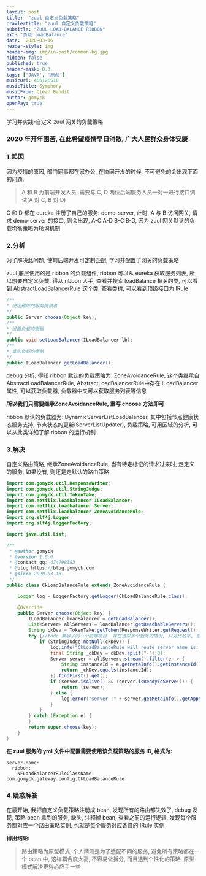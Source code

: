 ```yaml
---
layout: post
title:  "zuul 自定义负载策略"
crawlertitle: "zuul 自定义负载策略"
subtitle: "ZUUL LOAD-BALANCE RIBBON"
ext: "负载 loadBalance"
date:  2020-03-16
header-style: img
header-img: img/in-post/common-bg.jpg
hidden: false
published: true
header-mask: 0.3
tags: ['JAVA', '原创']
musicUri: 466126510
musicTitle: Symphony
musicFrom: Clean Bandit
author: gomyck
openPay: true
---
```


学习并实践-自定义 zuul 网关的负载策略

### 2020 年开年困苦, 在此希望疫情早日消散, 广大人民群众身体安康


### 1.起因

因为疫情的原因, 部门同事都在家办公, 在协同开发的时候, 不可避免的会出现下面的问题:

> A 和 B 为前端开发人员, 需要与 C, D 两位后端服务人员一对一进行接口调试(A 对 C, B 对 D)

C 和 D 都在 eureka 注册了自己的服务: demo-server, 此时, A 与 B 访问网关, 请求 demo-server 的接口, 则会出现, A-C A-D B-C B-D, 因为 zuul 网关默认的负载均衡策略为轮询机制

### 2.分析

为了解决此问题, 使前后端开发可定制匹配, 学习并配置了网关的负载策略

zuul 底层使用的是 ribbon 的负载组件, ribbon 可以从 eureka 获取服务列表, 所以想要自定义负载, 得从 ribbon 入手, 查看并搜索 loadBalance 相关的类, 可以看到 AbstractLoadBalancerRule
这个类, 查看类树, 可以看到顶级接口为 IRule

```java
/**
* 决定最终的服务提供者
*/
public Server choose(Object key);
/**
* 设置负载均衡器
*/
public void setLoadBalancer(ILoadBalancer lb);
/**
* 拿到负载均衡器
*/
public ILoadBalancer getLoadBalancer();
```

debug 分析, 得知 ribbon 默认的负载策略为: ZoneAvoidanceRule, 这个类继承自 AbstractLoadBalancerRule, AbstractLoadBalancerRule中存在 ILoadBalancer 属性, 可以获取负载器, 负载器中又可以获取服务列表等信息

**所以我们只需要继承ZoneAvoidanceRule, 重写 choose 方法即可**

ribbon 默认的负载器为: DynamicServerListLoadBalancer, 其中包括节点健康状态服务支持, 节点状态的更新(ServerListUpdater), 负载策略, 可用区域的分析, 可以从此类详细了解 ribbon 的运行机制

### 3.解决

自定义路由策略, 继承ZoneAvoidanceRule, 当有特定标记的请求过来时, 走定义的服务, 如果没有, 则还是走默认的路由策略

```java
import com.gomyck.util.ResponseWriter;
import com.gomyck.util.StringJudge;
import com.gomyck.util.TokenTake;
import com.netflix.loadbalancer.ILoadBalancer;
import com.netflix.loadbalancer.Server;
import com.netflix.loadbalancer.ZoneAvoidanceRule;
import org.slf4j.Logger;
import org.slf4j.LoggerFactory;

import java.util.List;

/**
 * @author gomyck
 * @version 1.0.0
 * @contact qq: 474798383
 * @blog https://blog.gomyck.com
 * @since 2020-03-16
 */
public class CkLoadBalanceRule extends ZoneAvoidanceRule {

    Logger log = LoggerFactory.getLogger(CkLoadBalanceRule.class);

    @Override
    public Server choose(Object key) {
        ILoadBalancer loadBalancer = getLoadBalancer();
        List<Server> allServers = loadBalancer.getReachableServers();
        String ckDev = TokenTake.getToken(ResponseWriter.getRequest(), "CkDev");
        try {//todo 兼容了同一个前端项目  存在请求多个服务的情况, 只对比名字, 忽略项目名称, 在此拿到的服务列表为已匹配的路由表, 不需要根据服务名二次匹配
            if (StringJudge.notNull(ckDev)) {
                log.info("CkLoadBalanceRule will route server name is: " + ckDev);
                final String _ckDev = ckDev.split("-")[0];
                Server server = allServers.stream().filter(e -> {
                    String instanceId = e.getMetaInfo().getInstanceId().split("-")[0];
                    return _ckDev.equals(instanceId);
                }).findFirst().get();
                if (server.isAlive() && (server.isReadyToServe())) {
                    return (server);
                } else {
                    log.error("server :" + server.getMetaInfo().getAppName() + " is not available!");
                }
            }
        } catch (Exception e) {
        }
        return super.choose(key);
    }
}

```

**在 zuul 服务的 yml 文件中配置需要使用该负载策略的服务 ID, 格式为:**

```text
server-name:
  ribbon:
    NFLoadBalancerRuleClassName: com.gomyck.gateway.config.CkLoadBalanceRule
```

### 4.疑惑解答

在最开始, 我把自定义负载策略注册成 bean, 发现所有的路由都失效了, debug 发现, 策略 bean 拿到的服务, 缺失, 注释掉 bean, 查看之前的运行逻辑, 发现每个服务都对应一个路由策略实例, 也就是每个服务对应各自的 IRule 实例

**得出结论:**

> 路由策略为原型模式, 个人猜测是为了适配不同的服务, 避免所有策略都在一个 bean 中, 这样耦合度太高, 不容易做拆分, 而且遇到个性化的策略, 原型模式解决更得心应手一些
